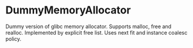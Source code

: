 # DummyMemoryAllocator
Dummy version of glibc memory allocator.
Supports malloc, free and realloc.
Implemented by explicit free list.
Uses next fit and instance coalesc policy.
